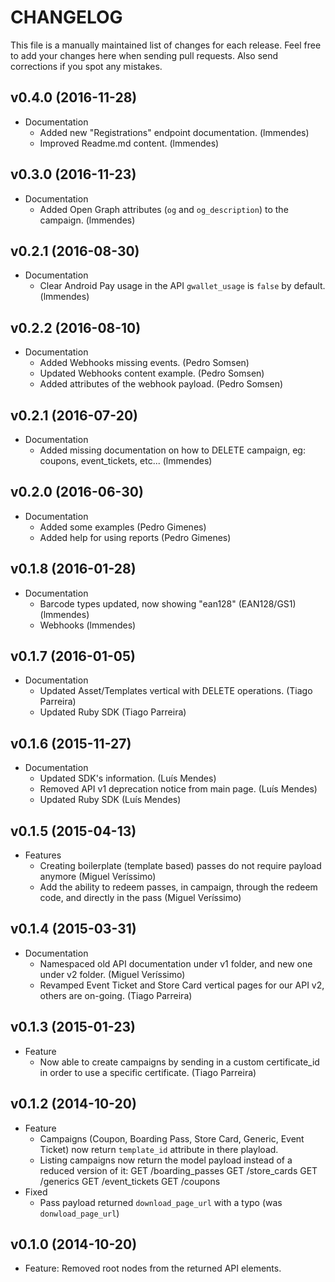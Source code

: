 # CHANGELOG

This file is a manually maintained list of changes for each release. Feel free to add your
changes here when sending pull requests. Also send corrections if you spot any mistakes.

## v0.4.0 (2016-11-28)

* Documentation
  - Added new "Registrations" endpoint documentation. (lmmendes)
  - Improved Readme.md content. (lmmendes)

## v0.3.0 (2016-11-23)

* Documentation
  - Added Open Graph attributes (`og` and `og_description`) to the campaign. (lmmendes)

## v0.2.1 (2016-08-30)

* Documentation
  - Clear Android Pay usage in the API `gwallet_usage` is `false` by default. (lmmendes)


## v0.2.2 (2016-08-10)

* Documentation
  - Added Webhooks missing events. (Pedro Somsen)
  - Updated Webhooks content example. (Pedro Somsen)
  - Added attributes of the webhook payload. (Pedro Somsen)

## v0.2.1 (2016-07-20)

* Documentation
  - Added missing documentation on how to DELETE campaign, eg: coupons, event_tickets, etc... (lmmendes)

## v0.2.0 (2016-06-30)

* Documentation
  - Added some examples (Pedro Gimenes)
  - Added help for using reports (Pedro Gimenes)

## v0.1.8 (2016-01-28)

* Documentation
  - Barcode types updated, now showing "ean128" (EAN128/GS1) (lmmendes)
  - Webhooks (lmmendes)

## v0.1.7 (2016-01-05)

* Documentation
  - Updated Asset/Templates vertical with DELETE operations. (Tiago Parreira)
  - Updated Ruby SDK (Tiago Parreira)

## v0.1.6 (2015-11-27)

* Documentation
  - Updated SDK's information. (Luís Mendes)
  - Removed API v1 deprecation notice from main page. (Luís Mendes)
  - Updated Ruby SDK (Luís Mendes)

## v0.1.5 (2015-04-13)

* Features
  - Creating boilerplate (template based) passes do not require payload anymore (Miguel Veríssimo)
  - Add the ability to redeem passes, in campaign, through the redeem code, and
    directly in the pass (Miguel Veríssimo)

## v0.1.4 (2015-03-31)

* Documentation
  - Namespaced old API documentation under v1 folder, and new one under v2 folder. (Miguel Veríssimo)
  - Revamped Event Ticket and Store Card vertical pages for our API v2, others are on-going. (Tiago Parreira)

## v0.1.3 (2015-01-23)

* Feature
  - Now able to create campaigns by sending in a custom certificate_id in order to use a specific certificate. (Tiago Parreira)

## v0.1.2 (2014-10-20)

* Feature
  - Campaigns (Coupon, Boarding Pass, Store Card, Generic, Event Ticket) now return `template_id` attribute in there playload.
  - Listing campaigns now return the model payload instead of a reduced version of it:
      GET /boarding_passes
      GET /store_cards
      GET /generics
      GET /event_tickets
      GET /coupons
* Fixed
  - Pass payload returned `download_page_url` with a typo (was `donwload_page_url`)


## v0.1.0 (2014-10-20)

* Feature: Removed root nodes from the returned API elements.
